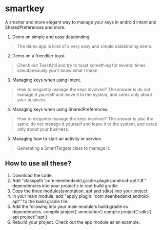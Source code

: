 # smartkey
A smarter and more elegant way to manage your keys in android Intent and SharedPreferences and more.


1. Demo on simple and easy databinding.
> The demo app is kind of a very easy and simple databinding demo.

2. Demo on a friendlier toast.
> Check out ToastUtil and try to toast something for several times simultaneously you'll know what I mean.

3. Managing keys when using Intent.
> How to elegantly manage the keys involved? The answer is do not manage it yourself and leave it to the system, and cares only about your business.

4. Managing keys when using SharedPreferences.
> How to elegantly manage the keys involved? The answer is also the same: do not manage it yourself and leave it to the system, and cares only about your business.

5. Managing how to start an activity or service.
> Generating a SmartTargets class to manage it.

## How to use all these?
1. Download the code.
2. Add "classpath 'com.neenbedankt.gradle.plugins:android-apt:1.8'" dependencies into your project's in root build.gradle
3. Copy the three modules(annotation, apt and sdks) into your project
4. In your main module, add "apply plugin: 'com.neenbedankt.android-apt'" to the build.gradle file.
5. Add the following into your main module's build.gradle as dependencies.
    compile project(':annotation')
    compile project(':sdks')
    apt project(':apt')
6. Rebuild your project.
Check out the app module as an example.
